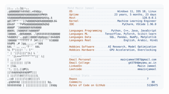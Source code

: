 <picture>
  <source srcset="https://raw.githubusercontent.com/mmazinjameel/mmazinjameel/main/dark_mode.svg?v=1745821363" media="(prefers-color-scheme: dark)">
  <img src="https://raw.githubusercontent.com/mmazinjameel/mmazinjameel/main/light_mode.svg?v=1745821363">
</picture>
